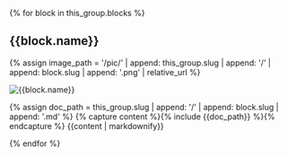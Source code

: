 {% for block in this_group.blocks %}
<section id="{{block.slug}}">
<h2>{{block.name}}</h2>

{% assign image_path = '/pic/' | append: this_group.slug | append: '/' | append: block.slug | append: '.png' | relative_url %}
<p><img class="screenshot" src="{{image_path}}" alt="{{block.name}}" /></p>

{% assign doc_path = this_group.slug | append: '/' | append: block.slug | append: '.md' %}
{% capture content %}{% include {{doc_path}} %}{% endcapture %}
{{content | markdownify}}

</section>
{% endfor %}
